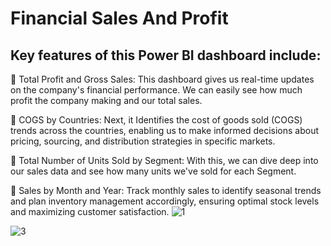 # Financial Sales And Profit

## Key features of this Power BI dashboard include:

🔹 Total Profit and Gross Sales: This dashboard gives us real-time updates on the company's financial performance. We can easily see how much profit the company making and our total sales.

🔹 COGS by Countries: Next, it Identifies the cost of goods sold (COGS) trends across the countries, enabling us to make informed decisions about pricing, sourcing, and distribution strategies in specific markets.

🔹 Total Number of Units Sold by Segment: With this, we can dive deep into our sales data and see how many units we've sold for each Segment.

🔹 Sales by Month and Year: Track monthly sales to identify seasonal trends and plan inventory management accordingly, ensuring optimal stock levels and maximizing customer satisfaction.
![1](https://github.com/Rutujasalunke12/Power-BI/assets/102023809/40346931-941b-44df-9e53-61e4da4717c5)

![3](https://github.com/Rutujasalunke12/Power-BI/assets/102023809/22d472ed-2d00-4c37-805a-8ca85754e16f)
